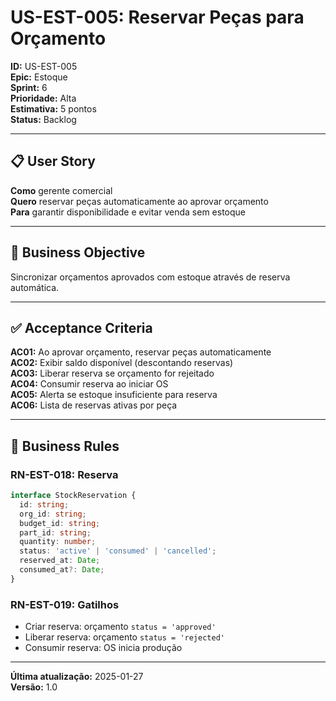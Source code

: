 # US-EST-005: Reservar Peças para Orçamento

**ID:** US-EST-005  
**Epic:** Estoque  
**Sprint:** 6  
**Prioridade:** Alta  
**Estimativa:** 5 pontos  
**Status:** Backlog  

---

## 📋 User Story

**Como** gerente comercial  
**Quero** reservar peças automaticamente ao aprovar orçamento  
**Para** garantir disponibilidade e evitar venda sem estoque

---

## 🎯 Business Objective

Sincronizar orçamentos aprovados com estoque através de reserva automática.

---

## ✅ Acceptance Criteria

**AC01:** Ao aprovar orçamento, reservar peças automaticamente  
**AC02:** Exibir saldo disponível (descontando reservas)  
**AC03:** Liberar reserva se orçamento for rejeitado  
**AC04:** Consumir reserva ao iniciar OS  
**AC05:** Alerta se estoque insuficiente para reserva  
**AC06:** Lista de reservas ativas por peça

---

## 📐 Business Rules

### RN-EST-018: Reserva
```typescript
interface StockReservation {
  id: string;
  org_id: string;
  budget_id: string;
  part_id: string;
  quantity: number;
  status: 'active' | 'consumed' | 'cancelled';
  reserved_at: Date;
  consumed_at?: Date;
}
```

### RN-EST-019: Gatilhos
- Criar reserva: orçamento `status = 'approved'`
- Liberar reserva: orçamento `status = 'rejected'`
- Consumir reserva: OS inicia produção

---

**Última atualização:** 2025-01-27  
**Versão:** 1.0
